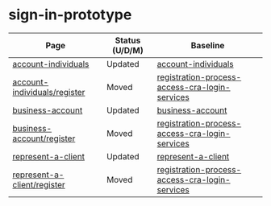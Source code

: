 # sign-in-prototype

| Page       | Status (U/D/M)    | Baseline   |
| ---------- | ----------------- | -----------|
| [account-individuals](https://cra-proto.github.io/sign-in-prototype/en/revenue-agency/services/e-services/digital-services-individuals/account-individuals.html) | Updated | [account-individuals](https://cra-proto.github.io/sign-in-baseline/en/revenue-agency/services/e-services/digital-services-individuals/account-individuals.html) |
| [account-individuals/register](https://cra-proto.github.io/sign-in-prototype/en/revenue-agency/services/e-services/digital-services-individuals/account-individuals/register.html) | Moved | [registration-process-access-cra-login-services](https://cra-proto.github.io/sign-in-baseline/en/revenue-agency/services/e-services/cra-login-services/cra-user-password-help-faqs/registration-process-access-cra-login-services.html) |
| [business-account](https://cra-proto.github.io/sign-in-prototype/en/revenue-agency/services/e-services/digital-services-businesses/business-account.html) | Updated | [business-account](https://cra-proto.github.io/sign-in-baseline/en/revenue-agency/services/e-services/digital-services-businesses/business-account.html) |
| [business-account/register](https://cra-proto.github.io/sign-in-prototype/en/revenue-agency/services/e-services/digital-services-businesses/business-account/register.html) | Moved | [registration-process-access-cra-login-services](https://cra-proto.github.io/sign-in-baseline/en/revenue-agency/services/e-services/cra-login-services/cra-user-password-help-faqs/registration-process-access-cra-login-services.html) |
| [represent-a-client](https://cra-proto.github.io/sign-in-prototype/en/revenue-agency/services/e-services/represent-a-client.html) | Updated | [represent-a-client](https://cra-proto.github.io/sign-in-baseline/en/revenue-agency/services/e-services/represent-a-client.html) |
| [represent-a-client/register](https://cra-proto.github.io/sign-in-prototype/en/revenue-agency/services/e-services/represent-a-client/register.html) | Moved | [registration-process-access-cra-login-services](https://cra-proto.github.io/sign-in-baseline/en/revenue-agency/services/e-services/cra-login-services/cra-user-password-help-faqs/registration-process-access-cra-login-services.html) |
